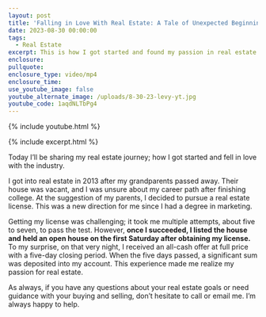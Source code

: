 ```yaml
---
layout: post
title: 'Falling in Love With Real Estate: A Tale of Unexpected Beginnings'
date: 2023-08-30 00:00:00
tags:
  - Real Estate
excerpt: This is how I got started and found my passion in real estate.
enclosure:
pullquote:
enclosure_type: video/mp4
enclosure_time:
use_youtube_image: false
youtube_alternate_image: /uploads/8-30-23-levy-yt.jpg
youtube_code: 1aqdNLTbPg4
---
```

{% include youtube.html %}

{% include excerpt.html %}

Today I’ll be sharing my real estate journey; how I got started and fell in love with the industry.

I got into real estate in 2013 after my grandparents passed away. Their house was vacant, and I was unsure about my career path after finishing college. At the suggestion of my parents, I decided to pursue a real estate license. This was a new direction for me since I had a degree in marketing.

Getting my license was challenging; it took me multiple attempts, about five to seven, to pass the test. However, **once I succeeded, I listed the house and held an open house on the first Saturday after obtaining my license.** To my surprise, on that very night, I received an all-cash offer at full price with a five-day closing period. When the five days passed, a significant sum was deposited into my account. This experience made me realize my passion for real estate.

As always, if you have any questions about your real estate goals or need guidance with your buying and selling, don’t hesitate to call or email me. I’m always happy to help.